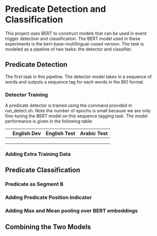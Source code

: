 # Predicate Detection and Classification

This project uses BERT to construct models that can be used in event trigger 
detection and classification. The BERT model used in these experiments is the
bert-base-multilingual-cased version. The task is modeled as a pipeline of two 
tasks: the detector and classifier.

## Predicate Detection
The first task in this pipeline. The detector model takes in a sequence of words
and outputs a sequence tag for each words in the BIO format.

### Detector Training
A predicate detector is trained using the command provided in run_detect.sh.
Note the number of epochs is small because we are only fine-tuning the BERT
model on this sequence tagging task. The model performance is given in the
following table:

|   |English Dev|English Test|Arabic Test|
|---|---|---|---|
|   |   |   |   |
|   |   |   |   |
|   |   |   |   |

### Adding Extra Training Data


## Predicate Classification

### Predicate as Segment B

### Adding Predicate Position Indicator

### Adding Max and Mean pooling over BERT embeddings

## Combining the Two Models